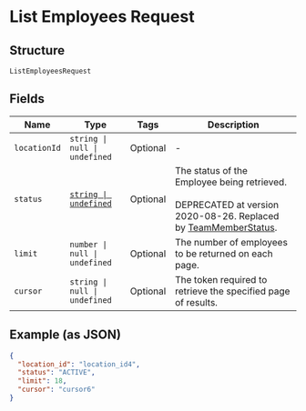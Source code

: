 
# List Employees Request

## Structure

`ListEmployeesRequest`

## Fields

| Name | Type | Tags | Description |
|  --- | --- | --- | --- |
| `locationId` | `string \| null \| undefined` | Optional | - |
| `status` | [`string \| undefined`](../../doc/models/employee-status.md) | Optional | The status of the Employee being retrieved.<br><br>DEPRECATED at version 2020-08-26. Replaced by [TeamMemberStatus](entity:TeamMemberStatus). |
| `limit` | `number \| null \| undefined` | Optional | The number of employees to be returned on each page. |
| `cursor` | `string \| null \| undefined` | Optional | The token required to retrieve the specified page of results. |

## Example (as JSON)

```json
{
  "location_id": "location_id4",
  "status": "ACTIVE",
  "limit": 18,
  "cursor": "cursor6"
}
```

